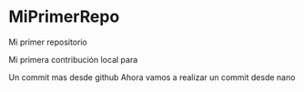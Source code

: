 # MiPrimerRepo
Mi primer repositorio

Mi primera contribución local para 

Un commit mas desde github
Ahora vamos a realizar un commit desde nano
